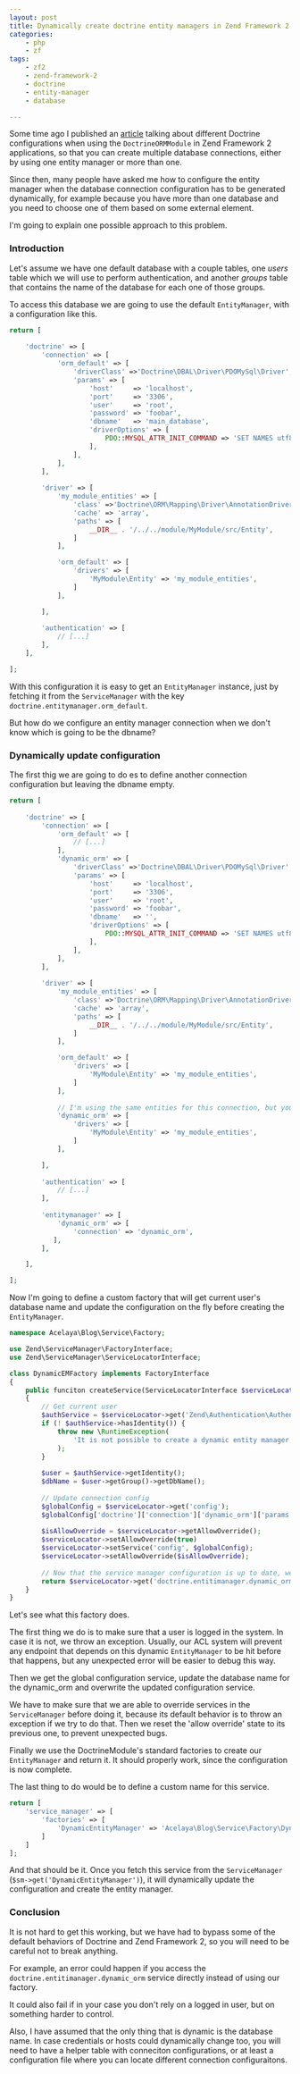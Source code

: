 ```yaml
---
layout: post
title: Dynamically create doctrine entity managers in Zend Framework 2
categories:
    - php
    - zf
tags:
    - zf2
    - zend-framework-2
    - doctrine
    - entity-manager
    - database

---
```


Some time ago I published an [article](https://blog.alejandrocelaya.com/2014/04/18/configure-multiple-database-connections-in-doctrine-with-zend-framework-2-2/) talking about different Doctrine configurations when using the `DoctrineORMModule` in Zend Framework 2 applications, so that you can create multiple database connections, either by using one entity manager or more than one.

Since then, many people have asked me how to configure the entity manager when the database connection configuration has to be generated dynamically, for example because you have more than one database and you need to choose one of them based on some external element.

I'm going to explain one possible approach to this problem.

### Introduction

Let's assume we have one default database with a couple tables, one *users* table which we will use to perform authentication, and another *groups* table that contains the name of the database for each one of those groups.

To access this database we are going to use the default `EntityManager`, with a configuration like this.

~~~php
return [
    
    'doctrine' => [
        'connection' => [
            'orm_default' => [
                'driverClass' =>'Doctrine\DBAL\Driver\PDOMySql\Driver',
                'params' => [
                    'host'     => 'localhost',
                    'port'     => '3306',
                    'user'     => 'root',
                    'password' => 'foobar',
                    'dbname'   => 'main_database',
                    'driverOptions' => [
                        PDO::MYSQL_ATTR_INIT_COMMAND => 'SET NAMES utf8',
                    ],
                ],
            ],
        ],
        
        'driver' => [
            'my_module_entities' => [
                'class' =>'Doctrine\ORM\Mapping\Driver\AnnotationDriver',
                'cache' => 'array',
                'paths' => [
                    __DIR__ . '/../../module/MyModule/src/Entity',
                ]
            ],

            'orm_default' => [
                'drivers' => [
                    'MyModule\Entity' => 'my_module_entities',
                ]
            ],

        ],
        
        'authentication' => [
            // [...]
        ],
    ],

];
~~~

With this configuration it is easy to get an `EntityManager` instance, just by fetching it from the `ServiceManager` with the key `doctrine.entitymanager.orm_default`.

But how do we configure an entity manager connection when we don't know which is going to be the dbname?

### Dynamically update configuration

The first thig we are going to do es to define another connection configuration but leaving the dbname empty.

~~~php
return [
    
    'doctrine' => [
        'connection' => [
            'orm_default' => [
                // [...]
            ],
            'dynamic_orm' => [
                'driverClass' =>'Doctrine\DBAL\Driver\PDOMySql\Driver',
                'params' => [
                    'host'     => 'localhost',
                    'port'     => '3306',
                    'user'     => 'root',
                    'password' => 'foobar',
                    'dbname'   => '',
                    'driverOptions' => [
                        PDO::MYSQL_ATTR_INIT_COMMAND => 'SET NAMES utf8',
                    ],
                ],
            ],
        ],
        
        'driver' => [
            'my_module_entities' => [
                'class' =>'Doctrine\ORM\Mapping\Driver\AnnotationDriver',
                'cache' => 'array',
                'paths' => [
                    __DIR__ . '/../../module/MyModule/src/Entity',
                ]
            ],

            'orm_default' => [
                'drivers' => [
                    'MyModule\Entity' => 'my_module_entities',
                ]
            ],
            
            // I'm using the same entities for this connection, but you could change this
            'dynamic_orm' => [
                'drivers' => [
                    'MyModule\Entity' => 'my_module_entities',
                ]
            ],

        ],
        
        'authentication' => [
            // [...]
        ],
        
        'entitymanager' => [
            'dynamic_orm' => [
                'connection' => 'dynamic_orm',
           ],
        ],

    ],

];
~~~

Now I'm going to define a custom factory that will get current user's database name and update the configuration on the fly before creating the `EntityManager`.

~~~php
namespace Acelaya\Blog\Service\Factory;

use Zend\ServiceManager\FactoryInterface;
use Zend\ServiceManager\ServiceLocatorInterface;

class DynamicEMFactory implements FactoryInterface
{
    public funciton createService(ServiceLocatorInterface $serviceLocator)
    {
        // Get current user
        $authService = $serviceLocator->get('Zend\Authentication\AuthenticationService');
        if (! $authService->hasIdentity()) {
            throw new \RuntimeException(
                'It is not possible to create a dynamic entity manager before a user has logged in'
            );
        }
        
        $user = $authService->getIdentity();
        $dbName = $user->getGroup()->getDbName();
        
        // Update connection config
        $globalConfig = $serviceLocator->get('config');
        $globalConfig['doctrine']['connection']['dynamic_orm']['params']['dbname'] = $dbName;
        
        $isAllowOverride = $serviceLocator->getAllowOverride();
        $serviceLocator->setAllowOverride(true)
        $serviceLocator->setService('config', $globalConfig);
        $serviceLocator->setAllowOverride($isAllowOverride);
        
        // Now that the service manager configuration is up to date, we can safely fetch the service
        return $serviceLocator->get('doctrine.entitimanager.dynamic_orm');
    }
}
~~~

Let's see what this factory does.

The first thing we do is to make sure that a user is logged in the system. In case it is not, we throw an exception. Usually, our ACL system will prevent any endpoint that depends on this dynamic `EntityManager` to be hit before that happens, but any unexpected error will be easier to debug this way.

Then we get the global configuration service, update the database name for the dynamic_orm and overwrite the updated configuration service.

We have to make sure that we are able to override services in the `ServiceManager` before doing it, because its default behavior is to throw an exception if we try to do that. Then we reset the 'allow override' state to its previous one, to prevent unexpected bugs.

Finally we use the DoctrineModule's standard factories to create our `EntityManager` and return it. It should properly work, since the configuration is now complete.

The last thing to do would be to define a custom name for this service.

~~~php
return [
    'service_manager' => [
        'factories' => [
            'DynamicEntityManager' => 'Acelaya\Blog\Service\Factory\DynamicEMFactory'
        ]
    ]
];
~~~

And that should be it. Once you fetch this service from the `ServiceManager` (`$sm->get('DynamicEntityManager')`), it will dynamically update the configuration and create the entity manager.

### Conclusion

It is not hard to get this working, but we have had to bypass some of the default behaviors of Doctrine and Zend Framework 2, so you will need to be careful not to break anything.

For example, an error could happen if you access the `doctrine.entitimanager.dynamic_orm` service directly instead of using our factory.

It could also fail if in your case you don't rely on a logged in user, but on something harder to control.

Also, I have assumed that the only thing that is dynamic is the database name. In case credentials or hosts could dynamically change too, you will need to have a helper table with conneciton configurations, or at least a configuration file where you can locate different connection configuraitons.

